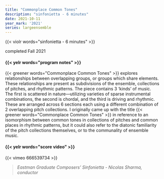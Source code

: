 ```yaml
---
title: "Commonplace Common Tones"
description: "sinfonietta - 6 minutes"
date: 2021-10-11
year_mark: '2021'
series: largeensemble
---
```


{{< violr words="sinfonietta - 6 minutes" >}}

completed Fall 2021

#### {{< yelr words="program notes" >}}
{{< greener words="Commonplace Common Tones" >}} explores relationships between overlapping groups, or groups which share elements. These relationships are present as subdivisions of the ensemble, collections of pitches, and rhythmic patterns. The piece contains 3 ‘kinds’ of music. The first is scattered in nature—utilizing varieties of sparse instrumental combinations, the second is chordal, and the third is driving and rhythmic. These are arranged across 6 sections each using a different combination of 2 overlapping pitch collections. I originally came up with the title {{< greener words="Commonplace Common Tones" >}} in reference to an isomorphism between common tones in collections of pitches and common places in rhythmic patterns, but it could also refer to the diatonic familiarity of the pitch collections themselves, or to the communality of ensemble music.

#### {{< yelr words="score video" >}}
{{< vimeo 666539734 >}}
> *Eastman Graduate Composers' Sinfonietta - Nicolas Sharma, conductor*
